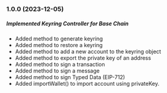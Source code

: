 ### 1.0.0 (2023-12-05)

##### Implemented Keyring Controller for Base Chain

- Added method to generate keyring
- Added method to restore a keyring
- Added method to add a new account to the keyring object
- Added method to export the private key of an address
- Added method to sign a transaction
- Added method to sign a message
- Added method to sign Typed Data (EIP-712)
- Added importWallet() to import account using privateKey.